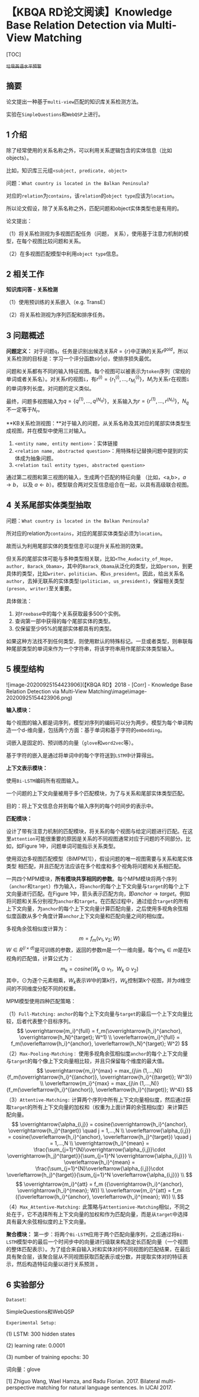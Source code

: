 # 【KBQA RD论文阅读】Knowledge Base Relation Detection via Multi-View Matching

[TOC]

~~`垃圾英语水平预警`~~

## 摘要

论文提出一种基于`multi-view`匹配的知识库关系检测方法。

实验在`SimpleQuestions`和`WebQSP`上进行。



## 1 介绍

除了经常使用的关系名称之外，可以利用关系逻辑包含的实体信息（比如objects）。

比如，知识库三元组`<subject, predicate, object>`

问题：`What country is located in the Balkan Peninsula?`

对应的`relation`为`contains`，该`relation`的`object type`应该为`location`。

所以论文假设，除了关系名称之外，匹配问题和object实体类型也是有用的。



论文提出：

（1）将关系检测视为多视图匹配任务（问题， 关系），使用基于注意力机制的模型，在每个视图比较问题和关系。

（2）在多视图匹配模型中利用`object type`信息。



## 2 相关工作

**知识库问答 - 关系检测**

（1）使用预训练的关系嵌入（e.g. TransE）

（2）将关系检测视为序列匹配和排序任务。



## 3 问题概述

**问题定义：** 对于问题`q`，任务是识别出候选关系$R=\{r\}$中正确的关系$r^{gold}$，所以关系检测的目标是：学习一个评分函数$s(r|q)$，使排序损失最优。

问题和关系都有不同的输入特征视图。每个视图可以被表示为`token`序列（常规的单词或者关系名）。对关系$r$的视图`i`，有$r^{(i)}=\{r_1^{(i)},...,r_{M_i}^{(i)}\}$，$M_i$为关系`r`在视图`i`的单词序列长度。对问题的定义类似。

最终，问题多视图输入为$q = \{q^{(1)}, ...,q^{(N_q)}\}$，关系输入为$r = \{r^{(1)},...,r^{(N_r)}\}$，$N_q$不一定等于$N_r$。

**KB关系检测视图：**对于输入的问题，从关系名称及其对应的尾部实体类型生成视图，并在模型中使用三对输入。

1. `<entity name, entity mention>`：实体链接
2. `<relation name, abstracted question>`：用特殊标记替换问题中提到的实体成为抽象问题。
3. `<relation tail entity types, abstracted question>`

通过第二视图和第三视图的输入，生成两个匹配的特征向量 （比如，<a,b>，$a\rightarrow b$， 以及 $a\leftarrow b$）。模型联合两对交互信息组合在一起，以具有高级联合视图。



## 4 关系尾部实体类型抽取

问题：`What country is located in the Balkan Peninsula?`

所对应的relation为`contains`，对应的尾部实体类型必须为`location`。

故而认为利用尾部实体的类型信息可以提升关系检测的效果。

但关系的尾部实体可能与多种类型相关联，比如`<The_Audacity_of_Hope, author, Barack_Obama>`，其中的`Barack_Obama`从泛化的类型，比如`person`，到更具体的类型，比如`writer`、`politician`、和`us_president`。因此，给出关系名`author`，去掉无联系的实体类型`(politician, us_president)`，保留相关类型`(preson, writer)`至关重要。

具体做法：

1. 对`Freebase`中的每个关系获取最多500个实例。
2. 查询第一部中获得的每个尾部实体的类型。
3. 仅保留至少95%的尾部实体都具有的类型。

如果这种方法找不到任何类型，则使用默认的特殊标记。一旦或者类型，则串联每种尾部类型的单词来作为一个字符串，将该字符串用作尾部实体类型输入。



## 5 模型结构

![image-20200925154423906](【KBQA RD】2018 - [Corr] - Knowledge Base Relation Detection via Multi-View Matching\image\image-20200925154423906.png)

**输入模块：**

每个视图的输入都是词序列，模型对序列的编码可以分为两步。模型为每个单词构造一个d-维向量，包括两个方面：基于单词和基于字符的`embedding`。

词嵌入是固定的、预训练的向量（`glove`和`word2vec`等）。

基于字符的嵌入是通过将单词中的每个字符送到`LSTM`中计算得出。

**上下文表示模块：**

使用`Bi-LSTM`编码所有视图输入。

一个问题的上下文向量被用于多个匹配模块，为了与关系和尾部实体类型匹配。

目的：将上下文信息合并到每个输入序列的每个时间步的表示中。

**匹配模块：**

设计了带有注意力机制的匹配模块，将关系的每个视图与给定问题进行匹配。在这里`attention`可能很重要的原因是关系的不同视图通常对应于问题的不同部分。比如，如Figure 1中，问题单词可能指示关系类型。

使用双边多视图匹配模型（BiMPM[1]），假设问题的唯一视图需要与关系和尾实体类型                                                                                                                                                                                                                                     相匹配，并且匹配方法应该在多个粒度和多个视角将问题和关系相匹配。

一共四个MPM模块，**所有模块共享相同的参数**。每个MPM模块将两个序列（`anchor`和`target`）作为输入，将`anchor`的每个上下文向量与`target`的每个上下文向量进行匹配。在Figure 1中，箭头表示匹配方向，即$anchor \rightarrow target$。例如将问题和关系分别视为`anchor`和`target`。在匹配过程中，通过组合`target`的所有上下文向量，为`anchor`的每个上下文向量计算匹配向量，之后使用多视角余弦相似度函数从多个角度计算`anchor`上下文向量和匹配向量之间的相似度。

多视角余弦相似度计算为：
$$
m = f_m(v_1,v_2;W)
$$
$W \in R^{(l\times d)}$是可训练的参数，返回的参数m是一个一维向量。每个$m_k\in m$是在k视角的匹配值，计算公式为：
$$
m_k = cosine(W_k ⊙ v_1， W_k ⊙ v_2)
$$
其中，$⊙$为逐个元素相乘，$W_k$表示$W$中的第k行，$W_k$控制第k个视图，并为d维空间的不同维度分配不同的权重。

MPM模型使用四种匹配策略：

（1）`Full-Matching:` `anchor`的每个上下文向量与`target`的最后一个上下文向量比较，后者代表整个目标序列。
$$
\overrightarrow{m_i}^{full} = f_m(\overrightarrow{h_i}^{anchor}, \overrightarrow{h_N}^{target}; W^1)    \\
\overleftarrow{m_i}^{full} = f_m(\overleftarrow{h_i}^{anchor}, \overleftarrow{h_N}^{target}; W^2)
$$
（2）`Max-Pooling-Matching：` 使用多视角余弦相似度`anchor`的每个上下文向量与`target`的每个像上下文向量相比较，并且只保留每个维度的最大值。
$$
\overrightarrow{m_i}^{max} = max_{j\in (1,...,N)} {f_m(\overrightarrow{h_i}^{(anchor)}, \overrightarrow{h_i}^{(target)}; W^3)} \\
\overleftarrow{m_i}^{max} = max_{j\in (1,...,N)} {f_m(\overleftarrow{h_i}^{(anchor)}, \overleftarrow{h_i}^{(target)}; W^4)}
$$
（3）`Attentive-Matching:` 计算两个序列中所有上下文向量相似度，然后通过获取`target`的所有上下文向量的加权和（权重为上面计算的余弦相似度）来计算匹配向量。
$$
\overrightarrow{\alpha_{i,j}} = cosine(\overrightarrow{h_i}^{anchor}, \overrightarrow{h_j}^{target}) \quad j = 1,...,N \\
\overleftarrow{\alpha_{i,j}} = cosine(\overleftarrow{h_i}^{anchor}, \overleftarrow{h_j}^{target}) \quad j = 1,...,N \\
\overrightarrow{h_i}^{mean} = \frac{\sum_{j=1}^{N}\overrightarrow{\alpha_{i,j}}\cdot \overrightarrow{h_j}^{target}}{\sum_{j=1}^N \overrightarrow{\alpha_{i,j}}} \\
\overleftarrow{h_i}^{mean} = \frac{\sum_{j=1}^{N}\overleftarrow{\alpha_{i,j}}\cdot \overleftarrow{h_j}^{target}}{\sum_{j=1}^N \overleftarrow{\alpha_{i,j}}} \\
$$
$$
\overrightarrow{m_i}^{att} = f_m ({\overrightarrow{h_i}^{anchor}, \overrightarrow{h_i}^{mean}; W}) \\
\overleftarrow{m_i}^{att} = f_m ({\overleftarrow{h_i}^{anchor}, \overleftarrow{h_i}^{mean}; W}) \\
$$
（4）`Max_Attentive-Matching:` 此策略与`Attentionive-Matching`相似，不同之处在于，它不选择所有上下文向量的加权和作为匹配向量，而是从`target`中选择具有最大余弦相似度的上下文向量。

**聚合模块：** 第一步：将两个`Bi-LSTM`应用于两个匹配向量序列，之后通过将`Bi-LSTM`模型中的最后一个时间步中的向量进行级联来构造定长匹配向量（一个视图的整体匹配表示）。为了组合来自输入对和实体对的不同视图的匹配结果，在最后具有聚合层，该聚合层从不同视图获取匹配表示或分数，并提取实体对的特征表示，然后构造特征向量以进行关系预测 。



## 6 实验部分

`Dataset`:

SimpleQuestions和WebQSP

`Experimental Setup:`

(1) LSTM: 300 hidden states

(2) learning rate: 0.0001

(3) number of training epochs: 30

词向量：glove

[1] Zhiguo Wang, Wael Hamza, and Radu Florian. 2017. Bilateral multi-perspective matching for natural language sentences. In IJCAI 2017.
